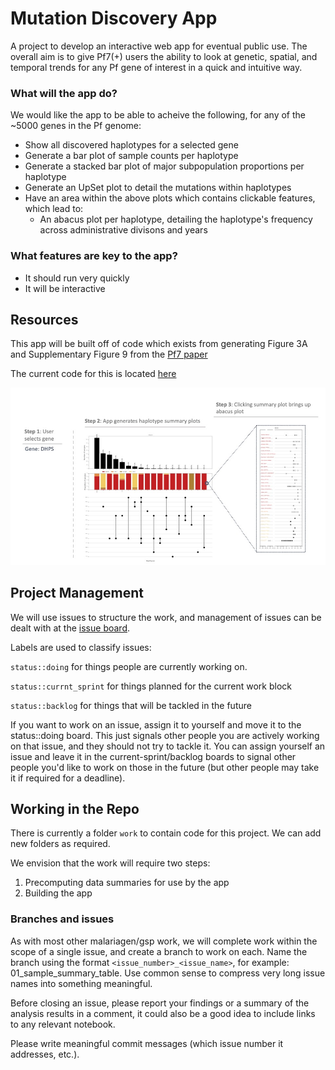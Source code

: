 # Mutation Discovery App

A project to develop an interactive web app for eventual public use. The overall aim is to give Pf7(+) users the ability to look at genetic, spatial, and temporal trends for any Pf gene of interest in a quick and intuitive way. 

### What will the app do?

We would like the app to be able to acheive the following, for any of the ~5000 genes in the Pf genome:

 - Show all discovered haplotypes for a selected gene
 - Generate a bar plot of sample counts per haplotype
 - Generate a stacked bar plot of major subpopulation proportions per haplotype
 - Generate an UpSet plot to detail the mutations within haplotypes
 - Have an area within the above plots which contains clickable features, which lead to:
   - An abacus plot per haplotype, detailing the haplotype's frequency across administrative divisons and years

### What features are key to the app?
- It should run very quickly 
- It will be interactive

## Resources
This app will be built off of code which exists from generating Figure 3A and Supplementary Figure 9 from the [Pf7 paper](https://wellcomeopenresearch.org/articles/8-22/v1)

The current code for this is located [here](https://github.com/malariagen/PDNA_SP_markers/blob/9b73a05d2c573e66ea70b282adb7055a66e2022e/work/3_haplotype_plots/20221221_haplotype_plots.ipynb)


![A mock up of the app workflow](assets/mutapp.jpg)


## Project Management

We will use issues to structure the work, and management of issues can be dealt with at the [issue board](https://gitlab.com/malariagen/gsp/mutation-discovery-app/-/boards).

Labels are used to classify issues:

`status::doing` for things people are currently working on.

`status::currnt_sprint` for things planned for the current work block

`status::backlog` for things that will be tackled in the future

If you want to work on an issue, assign it to yourself and move it to the status::doing board. This just signals
other people you are actively working on that issue, and they should not try to tackle it. You can assign yourself an
issue and leave it in the current-sprint/backlog boards to signal other people you'd like to work on those in the future
(but other people may take it if required for a deadline).

## Working in the Repo

There is currently a folder `work` to contain code for this project. We can add new folders as required. 

We envision that the work will require two steps:
1. Precomputing data summaries for use by the app
2. Building the app 

### Branches and issues

As with most other malariagen/gsp work, we will complete work within the scope of a single issue, and create a branch to work on each. Name the branch using the format `<issue_number>_<issue_name>`, for example: 01_sample_summary_table. Use common sense to compress very long issue names into something meaningful.

Before closing an issue, please report your findings or a summary of the analysis results in a comment, it could also be a good idea to include links to any relevant notebook.

Please write meaningful commit messages (which issue number it addresses, etc.).

